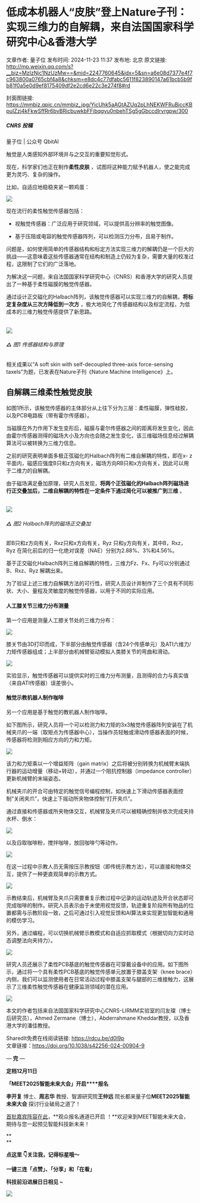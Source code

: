 # 低成本机器人“皮肤”登上Nature子刊：实现三维力的自解耦，来自法国国家科学研究中心&香港大学

文章作者: 量子位
发布时间: 2024-11-23 11:37
发布地: 北京
原文链接: http://mp.weixin.qq.com/s?__biz=MzIzNjc1NzUzMw==&mid=2247760645&idx=5&sn=a6e08d7377e4f7c963800a0765cbf4a8&chksm=e8dc4c77dfabc5611f823890147a61bcb5b9fb81f0a5e0d9ef8175409df2e2cd6e22c3e274f8#rd

封面图链接: https://mmbiz.qpic.cn/mmbiz_jpg/YicUhk5aAGtAZUq2pLhNEKWFRuBiccKBpuIZzj4kFkwSffRr6bvBRicbuwkbFFibqgyu0nbehTSg5gGbccdIrvrgpw/300

##### CNRS 投稿  
量子位 | 公众号 QbitAI

触觉是人类感知外部环境并与之交互的重要知觉形式。

现在，科学家们也正在制作**柔性皮肤** ，试图将这种能力赋予机器人，使之能完成更为灵巧、复杂的操作。

比如，自适应地稳稳夹紧一颗鸡蛋：

![](https://mmbiz.qpic.cn/mmbiz_gif/YicUhk5aAGtAZUq2pLhNEKWFRuBiccKBpuwZdkAUht9jpwZC9f33CFZ6BNRZeI0pmVUGuZ4jgZzzzyt4O8FZUTpw/640?wx_fmt=gif&from=appmsg)

现在流行的柔性触觉传感器包括：

  * 视触觉传感器：广泛应用于研究领域，可以提供高分辨率的触觉图像。

  * 基于压阻或电容的触觉传感器阵列，可以检测压力分布，且易于制作。

问题是，如何使用简单的传感器结构和标定方法实现三维力的解耦仍是一个巨大的挑战——这意味着这些传感器通常在结构和制造上仍较为复杂，需要大量的校准过程，这限制了它们的广泛落地。

为解决这一问题，来自法国国家科学研究中心（CNRS）和香港大学的研究人员提出了一种基于柔性磁膜的触觉传感器。

通过设计正交磁化的Halbach阵列，该触觉传感器可以实现三维力的自解耦，**将标定复杂度从三次方降低到一次方**
，极大地简化了传感器结构以及标定流程，为低成本的三维力触觉传感提供了新思路。

######
**![](https://mmbiz.qpic.cn/mmbiz_png/YicUhk5aAGtAZUq2pLhNEKWFRuBiccKBpuZmOat0k6z1ePZ1VRt3kFKmjz4tMicw7J5HMRDDkWB0fLHQ68agQdeXQ/640?wx_fmt=png&from=appmsg)**

###### **△** 图1 传感器结构与原理

相关成果以“A soft skin with self-decoupled three-axis force-sensing
taxels”为题，已发表在Nature子刊《Nature Machine Intelligence》上。

## 自解耦三维柔性触觉皮肤

如图1所示，该触觉传感器的主体部分从上往下分为三层：柔性磁膜，弹性硅胶，以及PCB电路板（带有霍尔传感器）。

当磁膜在外力作用下发生变形后，磁膜与霍尔传感器之间的距离将发生变化，因此由霍尔传感器测得的磁场大小及方向也会随之发生变化，该三维磁场信息经过解耦算法可以被转换为三维力信息。

之前的研究表明单面多极正弦磁化的Halbach阵列有二维自解耦的特性，即在x-
z平面内，磁感应强度B只和z方向有关，磁场方向RB只和x方向有关，因此可以用于二维力的自解耦。

由于磁场满足叠加原理，研究人员发现，**将两个正弦磁化的Halbach阵列磁场进行正交叠加后，二维自解耦的特性在一定条件下通过简化可以被推广到三维** 。

######
**![](https://mmbiz.qpic.cn/mmbiz_png/YicUhk5aAGtAZUq2pLhNEKWFRuBiccKBpuKDD02UOTJeMwvHvmCX3bIVgSFIfxjBe2qtEDgha5nXicyLqzmOw7vfQ/640?wx_fmt=png&from=appmsg)**

###### **△** 图2 Halbach阵列的磁场正交叠加

即B只和z方向有关，Rxz只和x方向有关，Ryz 只和y方向有关，其中B，Rxz，Ryz
在简化前后的归一化绝对误差（NAE）分别为2.88%、3%和4.56%。

基于正交磁化Halbach阵列三维自解耦的特性，三维力Fz、Fx、Fy可以分别通过B、Rxz、Ryz 解耦出来。

为了验证上述三维力自解耦方法的可行性，研究人员设计并制作了三个具有不同形状、大小、量程及灵敏度的触觉传感器，以用于不同的实际应用。

#### 人工膝关节三维力分布测量

第一个应用是测量人工膝关节处的三维力分布：

![](https://mmbiz.qpic.cn/mmbiz_png/YicUhk5aAGtAZUq2pLhNEKWFRuBiccKBpuiaHUToyxWQr1R4O73q9vhQ9QR2zM19h0RwmpdA54DqorbVdyESwqImw/640?wx_fmt=png&from=appmsg)

膝关节由3D打印而成，下半部分由触觉传感器（含24个传感单元）及ATI六维力/力矩传感器组成；上半部分由机械臂驱动模拟人类膝关节的弯曲和滑动。

![](https://mmbiz.qpic.cn/mmbiz_gif/YicUhk5aAGtAZUq2pLhNEKWFRuBiccKBpuON38WxKWtj6bEsHRLvicQ5u8YzDrp6DxRSicEhgcs9mQ9B7ms0oUzT7Q/640?wx_fmt=gif&from=appmsg)

实验显示，触觉传感器可以提供实时的三维力分布测量，且测得的合力与真实值（来自ATI传感器）误差很小。

#### 触觉示教机器人制作咖啡

另一个应用是基于触觉的教机器人制作咖啡。

如下图所示，研究人员将一个可以检测力和力矩的3x3触觉传感器阵列安装在了机械夹爪的一端（取矩点为传感器中心），当操作员轻触或滑动传感器表面的时候，传感器将检测到相应方向的力和力矩。

![](https://mmbiz.qpic.cn/mmbiz_png/YicUhk5aAGtAZUq2pLhNEKWFRuBiccKBpuhR6WYF5fgmDBqz8lPAefR2t9Clibm09TBNEcT6sX0gwUQV0Banal7fA/640?wx_fmt=png&from=appmsg)

该力和力矩乘以一个增益矩阵（gain matrix）之后将被分别转换为机械臂末端执行器的运动增量（移动+转动），并通过一个阻抗控制器（impedance
controller）更新机械臂的末端姿态。

机械夹爪的开合可由特定的触觉信号编程控制，如快速上下滑动传感器表面控制“关闭夹爪”，快速上下摇动所夹物体控制“打开夹爪”。

通过直接和传感器或所夹物体交互，机械臂及夹爪可以被精确控制并依次完成夹持水杯、倒水：

![](https://mmbiz.qpic.cn/mmbiz_gif/YicUhk5aAGtAZUq2pLhNEKWFRuBiccKBpuYoo699PIjp8TT6tXJFF5fqGGbBSbl5T2IhIoDmoBKSksoq96fj4t0Q/640?wx_fmt=gif&from=appmsg)

以及舀取咖啡粉，搅拌咖啡，放回咖啡勺等动作。

![](https://mmbiz.qpic.cn/mmbiz_gif/YicUhk5aAGtAZUq2pLhNEKWFRuBiccKBpuiceHyBG8OyAyIC5GZLvRDXQn4CpAI32sZiaUDia5B75xLa7faicicHk8JYQ/640?wx_fmt=gif&from=appmsg)

在这一过程中示教人员无需按压示教按钮（即传统示教方法），可以直接和物体交互，提供了一种更直观简单的示教方式。

![](https://mmbiz.qpic.cn/mmbiz_gif/YicUhk5aAGtAZUq2pLhNEKWFRuBiccKBpu1k22DL5bRNo4fAOibuxjWE2XB9tKhKdty8rF3Q5vr6CaRcnc4tf8a0g/640?wx_fmt=gif&from=appmsg)

示教结束后，机械臂及夹爪只需要重复示教过程中记录的运动轨迹及开合状态即可完成咖啡的制作。研究人员表示由于未使用视觉反馈，轨迹重复阶段所有物品的位置都需与示教阶段一致，之后可通过引入视觉反馈和AI算法来实现更加智能和通用的模仿学习。

另外，通过编程，可以切换机械臂示教模式和自适应抓取模式（根据切向力实时动态调整法向夹持力）。

![](https://mmbiz.qpic.cn/mmbiz_gif/YicUhk5aAGtAZUq2pLhNEKWFRuBiccKBpuictMOZ6bMCjlB89d4x7tgWIagttNUo89DoPjU6yHGduuEKwf1ov3UZg/640?wx_fmt=gif&from=appmsg)

研究人员还展示了柔性PCB基底的触觉传感器在可穿戴设备中的应用。如下图所示，通过将一个具有柔性PCB基底的触觉传感单元放置于膝盖支架（knee
brace）内侧，我们可以监测使用者在日常活动过程中膝盖支架与腿部的三维接触力，这展示了三维柔性触觉传感器在健康监测领域的潜在应用。

![](https://mmbiz.qpic.cn/mmbiz_png/YicUhk5aAGtAZUq2pLhNEKWFRuBiccKBpucWq0MflHsdxAXH800Tc0ZIaAWpHMoskJOg6GpIqlc7PocRj4d2u84w/640?wx_fmt=png&from=appmsg)

本文的作者包括来自法国国家科学研究中心CNRS-LIRMM实验室的闫友璨（博士后研究员），Ahmed Zermane（博士），Abderrahmane
Kheddar教授，以及香港大学的潘佳教授。

SharedIt免费在线阅读链接: https://rdcu.be/d0I9p  
文章链接：https://doi.org/10.1038/s42256-024-00904-9

— **完** —

**定档12月11日**

**「MEET2025智能未来大会」开启****报名**

**李开复** 博士、**周志华** 教授、智源研究院**王仲远** 院长都来量子位**MEET2025智能未来大会** 探讨行业破局之道了！

[首批嘉宾阵容在此](http://mp.weixin.qq.com/s?__biz=MzIzNjc1NzUzMw==&mid=2247757251&idx=2&sn=11dec7ffe71ebe12995699ca9fd33277&chksm=e8dc5ab1dfabd3a7f85258405138d5cfd9b0ae5853b1fea0b16638dd3686869d036a8b349d1f&scene=21#wechat_redirect)，**观众报名通道已开启
！**欢迎来到MEET智能未来大会，期待与您一起预见智能科技新未来！

**  
**

**点这里 👇关注我，记得标星哦～**

**一键三连「点赞」、「分享」和「在看」**

**科技前沿进展日日相见 ~**

![](https://mmbiz.qpic.cn/mmbiz_svg/g9RQicMD01M0tYoRQT2cMQRmPS5ZDyrrfzeksiay90KaDzlGBH61icqHxmgFKfvfXtVuwTHV740CDLAaXU1LIfZyoJEpYKcRIiaE/640?wx_fmt=svg)

